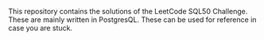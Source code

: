 This repository contains the solutions of the LeetCode SQL50 Challenge. These are mainly written in PostgresQL. These can be used for reference in case you are stuck.
